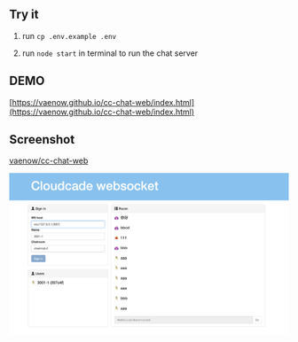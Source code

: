 
## Try it

1. run `cp .env.example .env`

2. run `node start` in terminal to run the chat server

## DEMO

[https://vaenow.github.io/cc-chat-web/index.html](https://vaenow.github.io/cc-chat-web/index.html)


## Screenshot

[vaenow/cc-chat-web](https://github.com/vaenow/cc-chat-web)

![png](https://raw.githubusercontent.com/vaenow/cc-chat-web/master/static/images/WX20200311-071100%402x.png)
